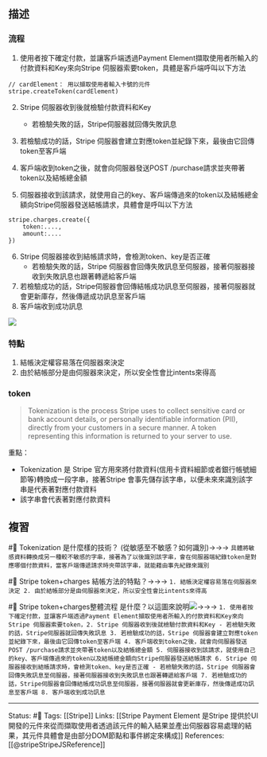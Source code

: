 ## 描述




### 流程
1. 使用者按下確定付款，並讓客戶端透過Payment Element擷取使用者所輸入的付款資料和Key來向Stripe 伺服器索要token，具體是客戶端呼叫以下方法
```
// cardElement： 用以擷取使用者輸入卡號的元件
stripe.createToken(cardElement)
```
2. Stripe 伺服器收到後就檢驗付款資料和Key
	- 若檢驗失敗的話，Stripe伺服器就回傳失敗訊息

3. 若檢驗成功的話，Stripe 伺服器會建立對應token並紀錄下來，最後由它回傳token至客戶端
4. 客戶端收到token之後，就會向伺服器發送POST /purchase請求並夾帶著token以及結帳總金額
5. 伺服器接收到該請求，就使用自己的key、客戶端傳過來的token以及結帳總金額向Stripe伺服器發送結帳請求，具體會是呼叫以下方法
```
stripe.charges.create({
	token:....,
	amount:....
})
```
6. Stripe 伺服器接收到結帳請求時，會檢測token、key是否正確
	- 若檢驗失敗的話，Stripe 伺服器會回傳失敗訊息至伺服器，接著伺服器接收到失敗訊息也跟著轉遞給客戶端
7. 若檢驗成功的話，Stripe伺服器會回傳結帳成功訊息至伺服器，接著伺服器就會更新庫存，然後傳遞成功訊息至客戶端
8. 客戶端收到成功訊息

![](https://res.cloudinary.com/dqfxgtyoi/image/upload/v1656922313/blog/paymentFlow/stripe/token_and_charge_flow_esf3go.png)
### 特點
1. 結帳決定權容易落在伺服器來決定
2. 由於結帳部分是由伺服器來決定，所以安全性會比intents來得高

### token 

> Tokenization is the process Stripe uses to collect sensitive card or bank account details, or personally identifiable information (PII), directly from your customers in a secure manner. A token representing this information is returned to your server to use.

重點：
- Tokenization 是 Stripe 官方用來將付款資料(信用卡資料細節或者銀行帳號細節等)轉換成一段字串，接著Stripe 會事先儲存該字串，以便未來來識別該字串是代表著對應付款資料
- 該字串會代表著對應付款資料


## 複習
#🧠 Tokenization 是什麼樣的技術？ (從敏感至不敏感？如何識別)->->-> `具體將敏感資料轉換成另一種較不敏感的字串，接著為了以後識別該字串，會在伺服器端紀錄token是對應哪個付款資料，當客戶端傳遞請求時夾帶該字串，就能藉由事先紀錄來識別`
<!--SR:!2023-08-19,96,230-->

#🧠 Stripe token+charges 結帳方法的特點？->->-> `1. 結帳決定權容易落在伺服器來決定 2. 由於結帳部分是由伺服器來決定，所以安全性會比intents來得高`
<!--SR:!2023-08-19,250,250-->

#🧠 Stripe token+charges整體流程 是什麼？以這圖來說明![](https://res.cloudinary.com/dqfxgtyoi/image/upload/v1656922313/blog/paymentFlow/stripe/token_and_charge_flow_esf3go.png)->->-> `1. 使用者按下確定付款，並讓客戶端透過Payment Element擷取使用者所輸入的付款資料和Key來向Stripe 伺服器索要token，2. Stripe 伺服器收到後就檢驗付款資料和Key - 若檢驗失敗的話，Stripe伺服器就回傳失敗訊息 3. 若檢驗成功的話，Stripe 伺服器會建立對應token並紀錄下來，最後由它回傳token至客戶端 4. 客戶端收到token之後，就會向伺服器發送POST /purchase請求並夾帶著token以及結帳總金額 5. 伺服器接收到該請求，就使用自己的key、客戶端傳過來的token以及結帳總金額向Stripe伺服器發送結帳請求 6. Stripe 伺服器接收到結帳請求時，會檢測token、key是否正確 - 若檢驗失敗的話，Stripe 伺服器會回傳失敗訊息至伺服器，接著伺服器接收到失敗訊息也跟著轉遞給客戶端 7. 若檢驗成功的話，Stripe伺服器會回傳結帳成功訊息至伺服器，接著伺服器就會更新庫存，然後傳遞成功訊息至客戶端 8. 客戶端收到成功訊息`
<!--SR:!2023-07-01,130,230-->

---
Status: #🌱 
Tags:
[[Stripe]]
Links:
[[Stripe Payment Element 是Stripe 提供於UI開發的元件來從而擷取使用者透過該元件的輸入結果並產出伺服器容易處理的結果，其元件具體會是由部分DOM節點和事件綁定來構成]]
References:
[[@stripeStripeJSReference]]